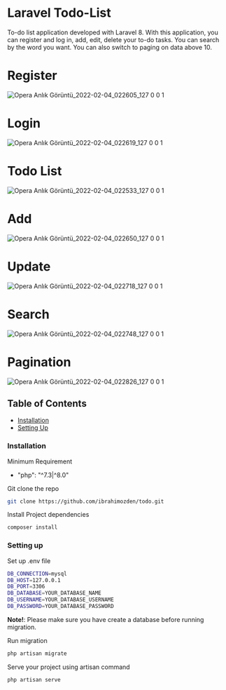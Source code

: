 # Laravel Todo-List

To-do list application developed with Laravel 8.
With this application, you can register and log in, add, edit, delete your to-do tasks. You can search by the word you want. You can also switch to paging on data above 10.
# Register
![Opera Anlık Görüntü_2022-02-04_022605_127 0 0 1](https://user-images.githubusercontent.com/43759769/152446407-c55c5a0b-43d5-4079-a7e8-a0f7fbc05561.png)
# Login
![Opera Anlık Görüntü_2022-02-04_022619_127 0 0 1](https://user-images.githubusercontent.com/43759769/152446427-2b31a997-eb5f-4307-a403-7d836bd58325.png)
# Todo List
![Opera Anlık Görüntü_2022-02-04_022533_127 0 0 1](https://user-images.githubusercontent.com/43759769/152446453-9cc648cb-7c0c-43d3-8ba1-fe19b6116007.png)
# Add
![Opera Anlık Görüntü_2022-02-04_022650_127 0 0 1](https://user-images.githubusercontent.com/43759769/152446484-005bdf9f-1266-42e8-8611-85e7d5f7917d.png)
# Update
![Opera Anlık Görüntü_2022-02-04_022718_127 0 0 1](https://user-images.githubusercontent.com/43759769/152446497-d0409a7b-a162-45f7-8439-b760b294a9f4.png)
# Search
![Opera Anlık Görüntü_2022-02-04_022748_127 0 0 1](https://user-images.githubusercontent.com/43759769/152446564-0ddaa498-0409-4830-94c4-f8ff6c68d137.png)
# Pagination
![Opera Anlık Görüntü_2022-02-04_022826_127 0 0 1](https://user-images.githubusercontent.com/43759769/152446566-e3071ab9-758d-4af0-a980-f3c0483a188f.png)

## Table of Contents

- [Installation](#installation)
- [Setting Up](#setting-up)

### Installation

Minimum Requirement

- "php": "^7.3|^8.0"


Git clone the repo

```sh
git clone https://github.com/ibrahimozden/todo.git
```

Install Project dependencies

```sh
composer install
```

### Setting up

Set up .env file

```sh
DB_CONNECTION=mysql
DB_HOST=127.0.0.1
DB_PORT=3306
DB_DATABASE=YOUR_DATABASE_NAME
DB_USERNAME=YOUR_DATABASE_USERNAME
DB_PASSWORD=YOUR_DATABASE_PASSWORD
```

**Note!**: Please make sure you have create a database before running migration.

Run migration

```sh
php artisan migrate
```

Serve your project using artisan command

```sh
php artisan serve
```
